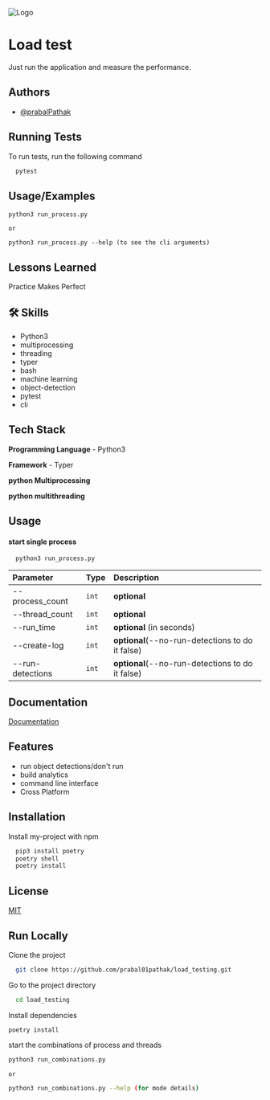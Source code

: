
![Logo](https://avatars.githubusercontent.com/u/10178994?s=200)
# Load test
Just run the application and measure the performance.


## Authors

- [@prabalPathak](https://www.github.com/prabal01pathak)


## Running Tests

To run tests, run the following command

```bash
  pytest
```


## Usage/Examples

```python3
python3 run_process.py 

or 

python3 run_process.py --help (to see the cli arguments)
```

## Lessons Learned
Practice Makes Perfect
## 🛠 Skills
- Python3
- multiprocessing
- threading
- typer
- bash
- machine learning
- object-detection
- pytest
- cli


## Tech Stack
**Programming Language** - Python3

**Framework** - Typer

**python Multiprocessing**

**python multithreading**

## Usage

#### start single process

```http
  python3 run_process.py
```

| Parameter | Type     | Description                |
| :-------- | :------- | :------------------------- |
| --process_count| `int`| **optional** |
| --thread_count| `int`| **optional** |
|--run_time| `int`| **optional** (in seconds) |
| --create-log| `int`| **optional**(--no-run-detections to do it false) |
| --run-detections| `int`| **optional**(--no-run-detections to do it false) |

## Documentation

[Documentation](https://linktodocumentation)


## Features

- run object detections/don't run
- build analytics
- command line interface
- Cross Platform


## Installation

Install my-project with npm

```bash
  pip3 install poetry
  poetry shell
  poetry install
```
    
## License

[MIT](https://choosealicense.com/licenses/mit/)


## Run Locally

Clone the project

```bash
  git clone https://github.com/prabal01pathak/load_testing.git
```

Go to the project directory

```bash
  cd load_testing
```

Install dependencies

```
poetry install
```

start the combinations of process and threads

```bash
python3 run_combinations.py 

or

python3 run_combinations.py --help (for mode details)
```


